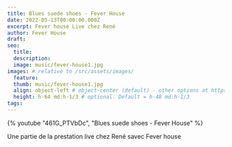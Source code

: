 ```yaml
---
title: Blues suede shoes - Fever House
date: 2022-05-13T00:00:00.000Z
excerpt: Fever house Live chez René
author: Fever House
draft:
seo:
  title:
  description:
  image: music/fever-house1.jpg
images: # relative to /src/assets/images/
  feature:
  thumb: music/fever-house1.jpg
  align: object-left # object-center (default) - other options at https://tailwindcss.com/docs/object-position
  height: h-64 md:h-1/3 # optional. Default = h-48 md:h-1/3
tags:
---
```


{% youtube "461G_PTVbDc", "Blues suede shoes - Fever House" %}

Une partie de la prestation live chez René savec Fever house
